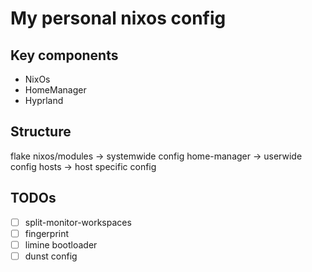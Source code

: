 # My personal nixos config

## Key components
- NixOs
- HomeManager
- Hyprland

## Structure
flake
nixos/modules -> systemwide config
home-manager -> userwide config
hosts -> host specific config

## TODOs
- [ ] split-monitor-workspaces
- [ ] fingerprint
- [ ] limine bootloader
- [ ] dunst config
